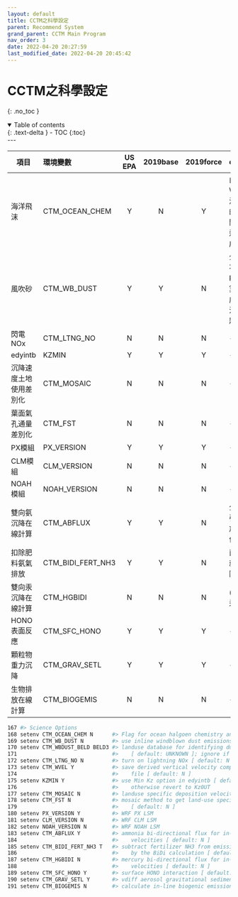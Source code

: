 ```yaml
---
layout: default
title: CCTM之科學設定
parent: Recommend System
grand_parent: CCTM Main Program
nav_order: 3
date: 2022-04-20 20:27:59
last_modified_date: 2022-04-20 20:45:42
---
```


# CCTM之科學設定
{: .no_toc }

<details open markdown="block">
  <summary>
    Table of contents
  </summary>
  {: .text-delta }
- TOC
{:toc}
</details>
---

|項目|環境變數|US EPA|2019base|2019force|comment|
|-|:-|:-:|:-:|:-:|-|
|海洋飛沫|CTM_OCEAN_CHEM|Y|N|Y|由於新版WRF在外海有高估的趨勢，開啟海洋飛沫會造成高估|
|風吹砂|CTM_WB_DUST|Y|Y|N|公版似乎不太著重PM10計算、沒有處理本土沙塵暴問題|
|閃電NOx|CTM_LTNG_NO|N|N|N|-|
|edyintb|KZMIN|Y|Y|Y|-|
|沉降速度土地使用差別化|CTM_MOSAIC|N|N|N|-|
|葉面氣孔通量差別化|CTM_FST|N|N|N|-|
|PX模組|PX_VERSION|Y|Y|Y|-|
|CLM模組|CLM_VERSION|N|N|N|-|
|NOAH模組|NOAH_VERSION|N|N|N|-|
|雙向氨沉降在線計算|CTM_ABFLUX|Y|Y|N|公版直接引入氨排放量估算值|
|扣除肥料氨氣排放|CTM_BIDI_FERT_NH3 |Y|Y|N|直接引入就不必扣除|
|雙向汞沉降在線計算|CTM_HGBIDI|N|N|N|(沒有涉及汞的議題)|
|HONO表面反應|CTM_SFC_HONO|Y|Y|Y|-|
|顆粒物重力沉降|CTM_GRAV_SETL|Y|Y|Y|-|
|生物排放在線計算|CTM_BIOGEMIS|N|N|N|-|


```bash
167 #> Science Options
168 setenv CTM_OCEAN_CHEM N      #> Flag for ocean halgoen chemistry and sea spray aerosol emissions [ default: Y ]
169 setenv CTM_WB_DUST N         #> use inline windblown dust emissions [ default: Y ]
170 setenv CTM_WBDUST_BELD BELD3 #> landuse database for identifying dust source regions
171                              #>    [ default: UNKNOWN ]; ignore if CTM_WB_DUST = N
172 setenv CTM_LTNG_NO N         #> turn on lightning NOx [ default: N ]
173 setenv CTM_WVEL Y            #> save derived vertical velocity component to conc
174                              #>    file [ default: N ]
175 setenv KZMIN Y               #> use Min Kz option in edyintb [ default: Y ],
176                              #>    otherwise revert to Kz0UT
177 setenv CTM_MOSAIC N          #> landuse specific deposition velocities [ default: N ]
178 setenv CTM_FST N             #> mosaic method to get land-use specific stomatal flux
179                              #>    [ default: N ]
180 setenv PX_VERSION Y          #> WRF PX LSM
181 setenv CLM_VERSION N         #> WRF CLM LSM
182 setenv NOAH_VERSION N        #> WRF NOAH LSM
183 setenv CTM_ABFLUX Y          #> ammonia bi-directional flux for in-line deposition
184                              #>    velocities [ default: N ]
185 setenv CTM_BIDI_FERT_NH3 T   #> subtract fertilizer NH3 from emissions because it will be handled
186                              #>    by the BiDi calculation [ default: Y ]
187 setenv CTM_HGBIDI N          #> mercury bi-directional flux for in-line deposition
188                              #>    velocities [ default: N ]
189 setenv CTM_SFC_HONO Y        #> surface HONO interaction [ default: Y ]
190 setenv CTM_GRAV_SETL Y       #> vdiff aerosol gravitational sedimentation [ default: Y ]
191 setenv CTM_BIOGEMIS N        #> calculate in-line biogenic emissions [ default: N ]
```